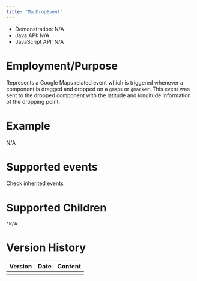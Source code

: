 ```yaml
---
title: "MapDropEvent"
---
```



- Demonstration: N/A
- Java API: N/A
- JavaScript API: N/A

# Employment/Purpose

Represents a Google Maps related event which is triggered whenever a
component is dragged and dropped on a `gmaps` or `gmarker`. This event
was sent to the dropped component with the latitude and longitude
information of the dropping point.

# Example

N/A

# Supported events

Check inherited events

# Supported Children

`*N/A`



# Version History

| Version | Date | Content |
|---------|------|---------|
|         |      |         |


